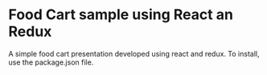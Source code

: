 # Food Cart sample using React an Redux

A simple food cart presentation developed using react and redux.
To install, use the package.json file.
